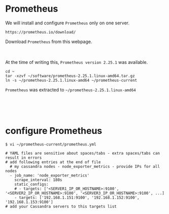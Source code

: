# Prometheus

We will install and configure ` Prometheus ` only on one server.

```
https://prometheus.io/download/
```

Download ` Prometheus ` from this webpage. <br><br><br>

At the time of writing this, ` Prometheus version 2.25.1 ` was available. <br>
```
cd ~
tar -xzvf ~/software/prometheus-2.25.1.linux-amd64.tar.gz
ln -s ~/prometheus-2.25.1.linux-amd64 ~/prometheus-current
```

` Prometheus ` was extracted to ` ~/prometheus-2.25.1.linux-amd64 `

<br><br><br>

# configure Prometheus

```
$ vi ~/prometheus-current/prometheus.yml

# YAML files are sensitive about spaces/tabs - extra spaces/tabs can result in errors
# add following entries at the end of file
  # my cassandra nodes - node_exporter_metrics - provide IPs for all nodes
  - job_name: 'node_exporter_metrics'
    scrape_interval: 180s
    static_configs:
    # - targets: ['<SERVER1_IP_OR_HOSTNAME>:9100', '<SERVER2_IP_OR_HOSTNAME>:9100', '<SERVER3_IP_OR_HOSTNAME>:9100', ...]
    - targets: ['192.168.1.151:9100', '192.168.1.152:9100', '192.168.1.153:9100']
# add your Cassandra servers to this targets list
```
